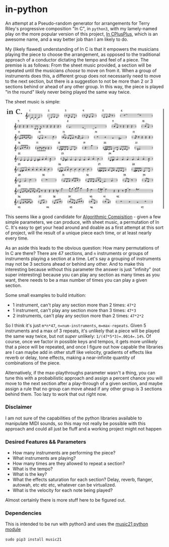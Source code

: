 # in-python

An attempt at a Pseudo-random generator for arrangements for Terry Riley's progressive composition "In C", in `python3`, with my lamely-named play on the more popular version of this project, [In CPlusPlus](https://github.com/gregwht/InCplusplus), which is an awesome name, and a way better job than I am likely to do.

My (likely flawed) understanding of In C is that it empowers the musicians playing the piece to choose the arrangement, as opposed to the traditional approach of a conductor dictating the tempo and feel of a piece. The premise is as follows: From the sheet music provided, a section will be repeated until the musicians _choose_ to move on from it. When a group of instruments does this, a different group does not necessarily need to move to the next section, but there is a suggestion to not be more than 2 or 3 sections behind or ahead of any other group. In this way, the piece is played "in the round" likely never being played the same way twice.

The sheet music is simple:

![music](./in-c-sheet-music.jpg)

This seems like a good candidate for [Algorithmic Compisition](https://en.wikipedia.org/wiki/Algorithmic_composition) - given a few simple parameters, we can produce, with sheet music, a permutation of In C. It's easy to get your head around and doable as a first attempt at this sort of project, will the result of a unique piece each time, or at least nearly every time.

As an aside this leads to the obvious question: How many permutations of In C are there? There are 47 sections, and `n` instruments or groups of instruments playing a section at a time. Let's say a grouping of instruments may not be 3 sections ahead or behind any other. And to make this interesting because without this parameter the answer is just "infinity" (not super interesting) because you can play any section as many times as you want, there needs to be a max number of times you can play a given section.

Some small examples to build intuition: 

- 1 instrument, can't play any section more than 2 times: `47*2`
- 1 instrument, can't play any section more than 3 times: `47*3`
- 2 instruments, can't play any section more than 2 times: `47*2*2`

So I think it's just `m*n*47`, `n=num-instruments`, `m=max-repeats`. Given 5 instruments and a max of 3 repeats, it's unlikely that a piece will be played the same way twice, but not _super_ unlikely: `1/(47*5*3)=.0014=.14%`. Of course, once we factor in possible keys and tempos, it gets more unlikely that a piece will be repeated, and once I figure out how capable the libraries are I can maybe add in other stuff like velocity, gradients of effects like reverb or delay, tone effects, making a near-infinite quantity of combinations of the piece.

Alternatively, if the max-playthroughs parameter wasn't a thing, you can tune this with a probabilistic approach and assign a percent chance you will move to the next section after a play-through of a given section, and maybe assign a rule that no group can move ahead if any other group is 3 sections behind them. Too lazy to work that out right now.

### Disclaimer

I am not sure of the capabilities of the python libraries available to manipulate MIDI sounds, so this may not really be possible with this approach and could all just be fluff and a working project might not happen

### Desired Features && Parameters

 - How many instruments are performing the piece?
 - What instruments are playing?
 - How many times are they allowed to repeat a section?
 - What is the tempo?
 - What is the key?
 - What the effects saturation for each section? Delay, reverb, flanger, autowah, etc etc etc, whatever can be virtualized.
 - What is the velocity for each note being played?

 Almost certainly there is more stuff here to be figured out.


### Dependencies

This is intended to be run with python3 and uses the [music21 python module](https://github.com/cuthbertLab/music21)

`sudo pip3 install music21`